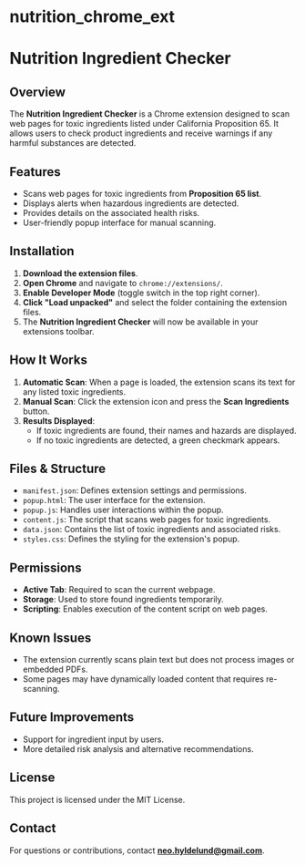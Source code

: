 # nutrition_chrome_ext

# Nutrition Ingredient Checker

## Overview

The **Nutrition Ingredient Checker** is a Chrome extension designed to scan web pages for toxic ingredients listed under California Proposition 65. It allows users to check product ingredients and receive warnings if any harmful substances are detected.

## Features

- Scans web pages for toxic ingredients from **Proposition 65 list**.
- Displays alerts when hazardous ingredients are detected.
- Provides details on the associated health risks.
- User-friendly popup interface for manual scanning.

## Installation

1. **Download the extension files**.
2. **Open Chrome** and navigate to `chrome://extensions/`.
3. **Enable Developer Mode** (toggle switch in the top right corner).
4. **Click "Load unpacked"** and select the folder containing the extension files.
5. The **Nutrition Ingredient Checker** will now be available in your extensions toolbar.

## How It Works

1. **Automatic Scan**: When a page is loaded, the extension scans its text for any listed toxic ingredients.
2. **Manual Scan**: Click the extension icon and press the **Scan Ingredients** button.
3. **Results Displayed**:
   - If toxic ingredients are found, their names and hazards are displayed.
   - If no toxic ingredients are detected, a green checkmark appears.

## Files & Structure

- `manifest.json`: Defines extension settings and permissions.
- `popup.html`: The user interface for the extension.
- `popup.js`: Handles user interactions within the popup.
- `content.js`: The script that scans web pages for toxic ingredients.
- `data.json`: Contains the list of toxic ingredients and associated risks.
- `styles.css`: Defines the styling for the extension's popup.

## Permissions

- **Active Tab**: Required to scan the current webpage.
- **Storage**: Used to store found ingredients temporarily.
- **Scripting**: Enables execution of the content script on web pages.

## Known Issues

- The extension currently scans plain text but does not process images or embedded PDFs.
- Some pages may have dynamically loaded content that requires re-scanning.

## Future Improvements

- Support for ingredient input by users.
- More detailed risk analysis and alternative recommendations.

## License

This project is licensed under the MIT License.

## Contact

For questions or contributions, contact **neo.hyldelund@gmail.com**.

###
